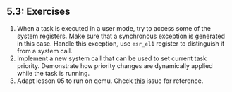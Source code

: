 ## 5.3: Exercises

1. When a task is executed in a user mode, try to access some of the system registers. Make sure that a synchronous exception is generated in this case. Handle this exception, use `esr_el1` register to distinguish it from a system call.
1. Implement a new system call that can be used to set current task priority. Demonstrate how priority changes are dynamically applied while the task is running. 
1. Adapt lesson 05 to run on qemu. Check [this](https://github.com/s-matyukevich/raspberry-pi-os/issues/8) issue for reference.
